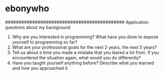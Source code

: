 # ebonywho
############################################
Application questions about my background
1. Why are you interested in programming? What have you done to expose yourself to programming so far?
2. What are your professional goals for the next 2 years, the next 5 years?
3. Tell us about a time you made a mistake that you leared a lot from. If you encountered the situation again, what would you do differently?
4. Have you taught yourself anything before? Describe what you learned and how you approached it.

